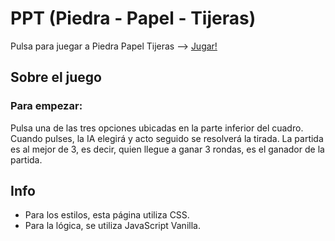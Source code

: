 # PPT (Piedra - Papel - Tijeras)

Pulsa para juegar a Piedra Papel Tijeras --> [Jugar!](https://josesanchis16.github.io/ppt)

## Sobre el juego
### Para empezar:
Pulsa una de las tres opciones ubicadas en la parte inferior del cuadro.
Cuando pulses, la IA elegirá y acto seguido se resolverá la tirada. La partida es al mejor de 3, es decir, quien llegue a ganar 3 rondas, es el ganador de la partida.

## Info
- Para los estilos, esta página utiliza CSS.
- Para la lógica, se utiliza JavaScript Vanilla.